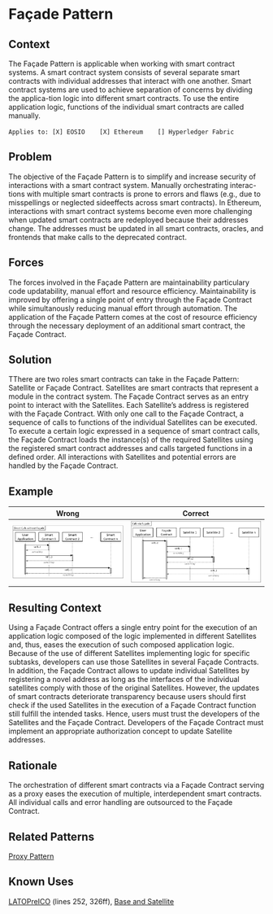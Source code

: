 # Façade Pattern
## Context
The Façade Pattern is applicable when working with smart contract systems. A smart contract system consists of several separate smart contracts with individual addresses that interact with one another. Smart contract systems are used to achieve separation of concerns by dividing the applica-tion logic into different smart contracts. To use the entire application logic, functions of the individual smart contracts are called manually.

``Applies to: [X] EOSIO    [X] Ethereum    [] Hyperledger Fabric``

## Problem
The objective of the Façade Pattern is to simplify and increase security of interactions with a smart contract system. Manually orchestrating interac-tions with multiple smart contracts is prone to errors and flaws (e.g., due to misspellings or neglected sideeffects across smart contracts). In Ethereum, interactions with smart contract systems become even more challenging when updated smart contracts are redeployed because their addresses change. The addresses must be updated in all smart contracts, oracles, and frontends that make calls to the deprecated contract.

## Forces
The forces involved in the Façade Pattern are maintainability particulary code updatability, manual effort and resource efficiency. Maintainability is improved by offering a single point of entry through the Façade Contract while simultanously reducing manual effort through automation. The application of the Façade Pattern comes at the cost of resource efficiency through the necessary deployment of an additional smart contract, the Façade Contract.

## Solution
TThere are two roles smart contracts can take in the Façade Pattern: Satellite or Façade Contract. Satellites are smart contracts that represent a module in the contract system. The Façade Contract serves as an entry point to interact with the Satellites. Each Satellite’s address is registered with the Façade Contract. With only one call to the Façade Contract, a sequence of calls to functions of the individual Satellites can be executed. To execute a certain logic expressed in a sequence of smart contract calls, the Façade Contract loads the instance(s) of the required Satellites using the registered smart contract addresses and calls targeted functions in a defined order. All interactions with Satellites and potential errors are handled by the Façade Contract.

## Example
Wrong | Correct
------------ | -------------
![Wrong](Façade%20Pattern%20-%20Direct%20Calls%20without%20Façade.png) | ![Correct](Façade%20Pattern%20-%20Direct%20via%20Façade.png)

## Resulting Context
Using a Façade Contract offers a single entry point for the execution of an application logic composed of the logic implemented in different Satellites and, thus, eases the execution of such composed application logic. Because of the use of different Satellites implementing logic for specific subtasks, developers can use those Satellites in several Façade Contracts. In addition, the Façade Contract allows to update individual Satellites by registering a novel address as long as the interfaces of the individual satellites comply with those of the original Satellites. However, the updates of smart contracts deteriorate transparency because users should first check if the used Satellites in the execution of a Façade Contract function still fulfill the intended tasks. Hence, users must trust the developers of the Satellites and the Façade Contract. Developers of the Façade Contract must implement an appropriate authorization concept to update Satellite addresses.
## Rationale
The orchestration of different smart contracts via a Façade Contract serving as a proxy eases the execution of multiple, interdependent smart contracts. All individual calls and error handling are outsourced to the Façade Contract.
## Related Patterns
[Proxy Pattern](/Architectural%20Patterns/Proxy%20Pattern/README.md#context)
## Known Uses
[LATOPreICO](https://etherscan.io/address/0x459F7854776ED005B6Ec63a88F834fDAB0B6993e#code) (lines 252, 326ff), [Base and Satellite](https://github.com/maxwoe/solidity_patterns/tree/master/maintenance/satellite)
